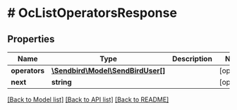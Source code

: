 # # OcListOperatorsResponse

## Properties

Name | Type | Description | Notes
------------ | ------------- | ------------- | -------------
**operators** | [**\Sendbird\Model\SendBirdUser[]**](SendBirdUser.md) |  | [optional]
**next** | **string** |  | [optional]

[[Back to Model list]](../../README.md#models) [[Back to API list]](../../README.md#endpoints) [[Back to README]](../../README.md)
